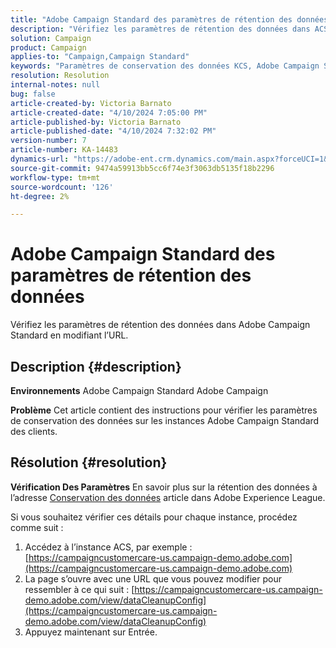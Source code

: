 ```yaml
---
title: "Adobe Campaign Standard des paramètres de rétention des données"
description: "Vérifiez les paramètres de rétention des données dans ACS."
solution: Campaign
product: Campaign
applies-to: "Campaign,Campaign Standard"
keywords: "Paramètres de conservation des données KCS, Adobe Campaign Standard, URL"
resolution: Resolution
internal-notes: null
bug: false
article-created-by: Victoria Barnato
article-created-date: "4/10/2024 7:05:00 PM"
article-published-by: Victoria Barnato
article-published-date: "4/10/2024 7:32:02 PM"
version-number: 7
article-number: KA-14483
dynamics-url: "https://adobe-ent.crm.dynamics.com/main.aspx?forceUCI=1&pagetype=entityrecord&etn=knowledgearticle&id=6201e238-6df7-ee11-a1fd-6045bd026dc7"
source-git-commit: 9474a59913bb5cc6f74e3f3063db5135f18b2296
workflow-type: tm+mt
source-wordcount: '126'
ht-degree: 2%

---
```


# Adobe Campaign Standard des paramètres de rétention des données


Vérifiez les paramètres de rétention des données dans Adobe Campaign Standard en modifiant l’URL.

## Description {#description}


<b>Environnements</b>
Adobe Campaign Standard Adobe Campaign

<b>Problème</b>
Cet article contient des instructions pour vérifier les paramètres de conservation des données sur les instances Adobe Campaign Standard des clients.


## Résolution {#resolution}


<b>Vérification Des Paramètres</b>
En savoir plus sur la rétention des données à l’adresse [Conservation des données](https://experienceleague.adobe.com/docs/campaign-standard/using/administrating/application-settings/data-retention.html?lang=fr) article dans Adobe Experience League.

Si vous souhaitez vérifier ces détails pour chaque instance, procédez comme suit :

1. Accédez à l’instance ACS, par exemple : [https://campaigncustomercare-us.campaign-demo.adobe.com](https://campaigncustomercare-us.campaign-demo.adobe.com)
2. La page s’ouvre avec une URL que vous pouvez modifier pour ressembler à ce qui suit : [https://campaigncustomercare-us.campaign-demo.adobe.com/view/dataCleanupConfig](https://campaigncustomercare-us.campaign-demo.adobe.com/view/dataCleanupConfig)
3. Appuyez maintenant sur Entrée.

